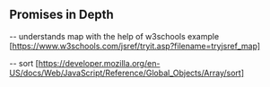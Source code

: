 ## Promises in Depth

-- understands map with the help of w3schools example [https://www.w3schools.com/jsref/tryit.asp?filename=tryjsref_map]

-- sort [https://developer.mozilla.org/en-US/docs/Web/JavaScript/Reference/Global_Objects/Array/sort]
